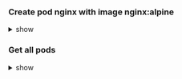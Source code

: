 ### Create pod nginx with image nginx:alpine

<details><summary>show</summary>
<p>

```bash
kubectl run nginx --image=nginx:alpine
```

</p>
</details>

### Get all pods

<details><summary>show</summary>
<p>

```bash
kubectl get pods
kubectl get po
```

</p>
</details>